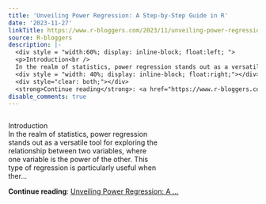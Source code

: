 ```yaml
---
title: 'Unveiling Power Regression: A Step-by-Step Guide in R'
date: '2023-11-27'
linkTitle: https://www.r-bloggers.com/2023/11/unveiling-power-regression-a-step-by-step-guide-in-r/
source: R-bloggers
description: |-
  <div style = "width:60%; display: inline-block; float:left; ">
  <p>Introduction<br />
  In the realm of statistics, power regression stands out as a versatile tool for exploring the relationship between two variables, where one variable is the power of the other. This type of regression is particularly useful when ther...</p></div>
  <div style = "width: 40%; display: inline-block; float:right;"></div>
  <div style="clear: both;"></div>
  <strong>Continue reading</strong>: <a href="https://www.r-bloggers.com/2023/11/unveiling-power-regression-a-step-by-step-guide-in-r/">Unveiling Power Regression: A ...
disable_comments: true
---
```

<div style = "width:60%; display: inline-block; float:left; ">
<p>Introduction<br />
In the realm of statistics, power regression stands out as a versatile tool for exploring the relationship between two variables, where one variable is the power of the other. This type of regression is particularly useful when ther...</p></div>
<div style = "width: 40%; display: inline-block; float:right;"></div>
<div style="clear: both;"></div>
<strong>Continue reading</strong>: <a href="https://www.r-bloggers.com/2023/11/unveiling-power-regression-a-step-by-step-guide-in-r/">Unveiling Power Regression: A ...